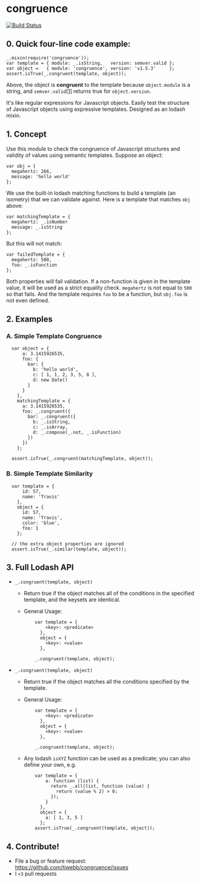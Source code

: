 congruence
==========

[![Build Status](https://travis-ci.org/tjwebb/congruence.png?branch=master)](https://travis-ci.org/tjwebb/congruence)

## 0. Quick four-line code example:

    
    _.mixin(require('congruence'));
    var template = { module: _.isString,   version: semver.valid };
    var object =   { module: 'congruence', version: 'v1.5.3'     };
    assert.isTrue(_.congruent(template, object));
    

Above, the object is **congruent** to the template because `object.module` is a
string, and `semver.valid`[[1]](https://www.npmjs.org/package/semver) returns
true for `object.version`.
    
It's like regular expressions for Javascript objects. Easily test the structure
of Javascript objects using expressive templates. Designed as an lodash mixin.

## 1. Concept

  Use this module to check the congruence of Javascript structures and validity
  of values using semantic templates. Suppose an object:

    
    var obj = {
      megahertz: 266,
      message: 'hello world'
    };
    

  We use the built-in lodash matching functions to build a template
  (an isometry) that we can validate against. Here is a template that matches
  `obj` above:

    
    var matchingTemplate = {
      megahertz: _.isNumber
      message: _.isString
    };
    

  But this will not match:

    
    var failedTemplate = {
      megahertz: 500,
      foo: _.isFunction
    };
    

  Both properties will fail validation. 
  If a non-function is given in the template value, it will be used as a strict
  equality check. `megahertz` is not equal to `500` so that fails. And the
  template requires `foo` to be a function, but `obj.foo` is not even defined.

## 2. Examples

### A. Simple Template Congruence

    
      var object = {
          a: 3.1415926535,
          foo: {
            bar: {
              b: 'hello world',
              c: [ 1, 1, 2, 3, 5, 8 ],
              d: new Date()
            }
          }
        },
        matchingTemplate = {
          a: 3.1415926535,
          foo: _.congruent({
            bar: _.congruent({
              b: _.isString,
              c: _.isArray,
              d: _.compose(_.not, _.isFunction)
            })
          })
        };

      assert.isTrue(_.congruent(matchingTemplate, object));
    

### B. Simple Template Similarity

    
      var template = {
          id: 57,
          name: 'Travis'
        },
        object = {
          id: 57,
          name: 'Travis',
          color: 'blue',
          foo: 1
        };

      // the extra object properties are ignored
      assert.isTrue(_.similar(template, object));
    

## 3. Full Lodash API

- `_.congruent(template, object)`
  - Return true if the object matches all of the conditions in the specified
    template, and the keysets are identical.
  - General Usage:

          
            var template = {
                <key>: <predicate>
              },
              object = {
                <key>: <value>
              },

            _.congruent(template, object);

          
- `_.congruent(template, object)`
  - Return true if the object matches all the conditions specified by the
    template.
  - General Usage:

          
            var template = {
                <key>: <predicate>
              },
              object = {
                <key>: <value>
              },

            _.congruent(template, object);

  - Any lodash `isXYZ` function can be used as a predicate; you can also define
    your own, e.g.
        
          
            var template = {
                a: function (list) {
                  return _.all(list, function (value) {
                    return (value % 2) > 0;
                  });
                }
              },
              object = {
                a: [ 1, 3, 5 ]
              };
            assert.isTrue(_.congruent(template, object));
          

## 4. Contribute!
- File a bug or feature request: https://github.com/tjwebb/congruence/issues
- I `<3` pull requests
